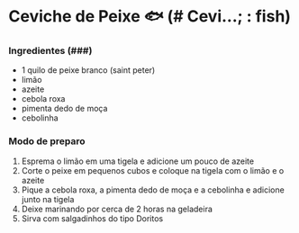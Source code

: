 # Ceviche de Peixe :fish:  (# Cevi...; : fish)

### Ingredientes (###)

- 1 quilo de peixe branco (saint peter)
- limão 
- azeite
- cebola roxa
- pimenta dedo de moça
- cebolinha



### Modo de preparo

1. Esprema o limão em uma tigela e adicione um pouco de azeite
2. Corte o peixe em pequenos cubos e coloque na tigela com o limão e o azeite
3. Pique a cebola roxa, a pimenta dedo de moça e a cebolinha e adicione junto na tigela
4. Deixe marinando por cerca de 2 horas na geladeira
5. Sirva com salgadinhos do tipo Doritos